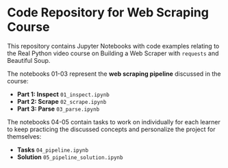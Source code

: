 # Code Repository for Web Scraping Course

This repository contains Jupyter Notebooks with code examples relating to the Real Python video course on Building a Web Scraper with `requests` and Beautiful Soup.

The notebooks 01-03 represent the **web scraping pipeline** discussed in the course:

- **Part 1: Inspect** `01_inspect.ipynb`
- **Part 2: Scrape** `02_scrape.ipynb`
- **Part 3: Parse** `03_parse.ipynb`

The notebooks 04-05 contain tasks to work on individually for each learner to keep practicing the discussed concepts and personalize the project for themselves:

- **Tasks** `04_pipeline.ipynb`
- **Solution** `05_pipeline_solution.ipynb`


